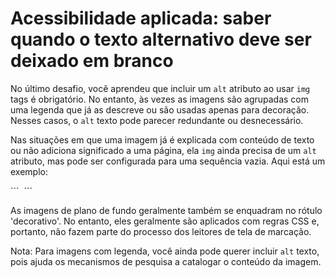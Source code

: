 # Acessibilidade aplicada: saber quando o texto alternativo deve ser deixado em branco

No último desafio, você aprendeu que incluir um `alt` atributo ao usar `img` tags é obrigatório. No entanto, às vezes as imagens são agrupadas com uma legenda que já as descreve ou são usadas apenas para decoração. Nesses casos, o `alt` texto pode parecer redundante ou desnecessário.

Nas situações em que uma imagem já é explicada com conteúdo de texto ou não adiciona significado a uma página, ela `img` ainda precisa de um `alt` atributo, mas pode ser configurada para uma sequência vazia. Aqui está um exemplo:

´´´
<img src="visualDecoration.jpeg" alt="">
´´´

As imagens de plano de fundo geralmente também se enquadram no rótulo 'decorativo'. No entanto, eles geralmente são aplicados com regras CSS e, portanto, não fazem parte do processo dos leitores de tela de marcação.

Nota: Para imagens com legenda, você ainda pode querer incluir `alt` texto, pois ajuda os mecanismos de pesquisa a catalogar o conteúdo da imagem.
